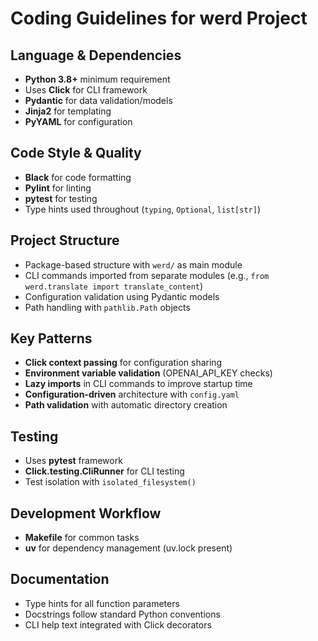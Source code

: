 # Coding Guidelines for werd Project

## Language & Dependencies
- **Python 3.8+** minimum requirement
- Uses **Click** for CLI framework
- **Pydantic** for data validation/models
- **Jinja2** for templating
- **PyYAML** for configuration

## Code Style & Quality
- **Black** for code formatting
- **Pylint** for linting  
- **pytest** for testing
- Type hints used throughout (`typing`, `Optional`, `list[str]`)

## Project Structure
- Package-based structure with `werd/` as main module
- CLI commands imported from separate modules (e.g., `from werd.translate import translate_content`)
- Configuration validation using Pydantic models
- Path handling with `pathlib.Path` objects

## Key Patterns
- **Click context passing** for configuration sharing
- **Environment variable validation** (OPENAI_API_KEY checks)
- **Lazy imports** in CLI commands to improve startup time
- **Configuration-driven** architecture with `config.yaml`
- **Path validation** with automatic directory creation

## Testing
- Uses **pytest** framework
- **Click.testing.CliRunner** for CLI testing
- Test isolation with `isolated_filesystem()`

## Development Workflow
- **Makefile** for common tasks
- **uv** for dependency management (uv.lock present)

## Documentation
- Type hints for all function parameters
- Docstrings follow standard Python conventions
- CLI help text integrated with Click decorators